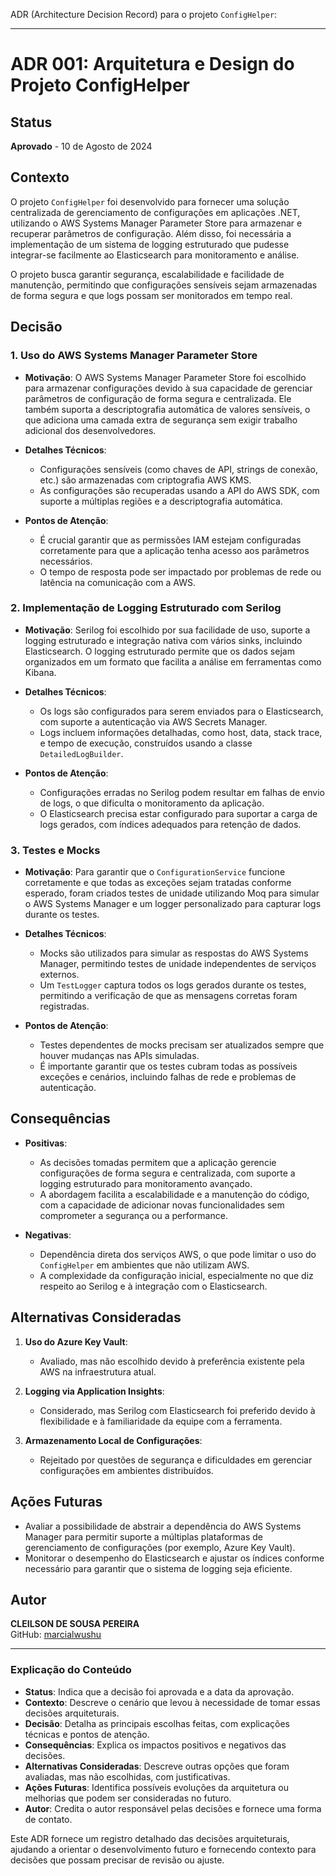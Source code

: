 ADR (Architecture Decision Record) para o projeto `ConfigHelper`:

---

# ADR 001: Arquitetura e Design do Projeto ConfigHelper

## Status

**Aprovado** - 10 de Agosto de 2024

## Contexto

O projeto `ConfigHelper` foi desenvolvido para fornecer uma solução centralizada de gerenciamento de configurações em aplicações .NET, utilizando o AWS Systems Manager Parameter Store para armazenar e recuperar parâmetros de configuração. Além disso, foi necessária a implementação de um sistema de logging estruturado que pudesse integrar-se facilmente ao Elasticsearch para monitoramento e análise.

O projeto busca garantir segurança, escalabilidade e facilidade de manutenção, permitindo que configurações sensíveis sejam armazenadas de forma segura e que logs possam ser monitorados em tempo real.

## Decisão

### 1. **Uso do AWS Systems Manager Parameter Store**

- **Motivação**: O AWS Systems Manager Parameter Store foi escolhido para armazenar configurações devido à sua capacidade de gerenciar parâmetros de configuração de forma segura e centralizada. Ele também suporta a descriptografia automática de valores sensíveis, o que adiciona uma camada extra de segurança sem exigir trabalho adicional dos desenvolvedores.

- **Detalhes Técnicos**:
  - Configurações sensíveis (como chaves de API, strings de conexão, etc.) são armazenadas com criptografia AWS KMS.
  - As configurações são recuperadas usando a API do AWS SDK, com suporte a múltiplas regiões e a descriptografia automática.

- **Pontos de Atenção**:
  - É crucial garantir que as permissões IAM estejam configuradas corretamente para que a aplicação tenha acesso aos parâmetros necessários.
  - O tempo de resposta pode ser impactado por problemas de rede ou latência na comunicação com a AWS.

### 2. **Implementação de Logging Estruturado com Serilog**

- **Motivação**: Serilog foi escolhido por sua facilidade de uso, suporte a logging estruturado e integração nativa com vários sinks, incluindo Elasticsearch. O logging estruturado permite que os dados sejam organizados em um formato que facilita a análise em ferramentas como Kibana.

- **Detalhes Técnicos**:
  - Os logs são configurados para serem enviados para o Elasticsearch, com suporte a autenticação via AWS Secrets Manager.
  - Logs incluem informações detalhadas, como host, data, stack trace, e tempo de execução, construídos usando a classe `DetailedLogBuilder`.

- **Pontos de Atenção**:
  - Configurações erradas no Serilog podem resultar em falhas de envio de logs, o que dificulta o monitoramento da aplicação.
  - O Elasticsearch precisa estar configurado para suportar a carga de logs gerados, com índices adequados para retenção de dados.

### 3. **Testes e Mocks**

- **Motivação**: Para garantir que o `ConfigurationService` funcione corretamente e que todas as exceções sejam tratadas conforme esperado, foram criados testes de unidade utilizando Moq para simular o AWS Systems Manager e um logger personalizado para capturar logs durante os testes.

- **Detalhes Técnicos**:
  - Mocks são utilizados para simular as respostas do AWS Systems Manager, permitindo testes de unidade independentes de serviços externos.
  - Um `TestLogger` captura todos os logs gerados durante os testes, permitindo a verificação de que as mensagens corretas foram registradas.

- **Pontos de Atenção**:
  - Testes dependentes de mocks precisam ser atualizados sempre que houver mudanças nas APIs simuladas.
  - É importante garantir que os testes cubram todas as possíveis exceções e cenários, incluindo falhas de rede e problemas de autenticação.

## Consequências

- **Positivas**:
  - As decisões tomadas permitem que a aplicação gerencie configurações de forma segura e centralizada, com suporte a logging estruturado para monitoramento avançado.
  - A abordagem facilita a escalabilidade e a manutenção do código, com a capacidade de adicionar novas funcionalidades sem comprometer a segurança ou a performance.

- **Negativas**:
  - Dependência direta dos serviços AWS, o que pode limitar o uso do `ConfigHelper` em ambientes que não utilizam AWS.
  - A complexidade da configuração inicial, especialmente no que diz respeito ao Serilog e à integração com o Elasticsearch.

## Alternativas Consideradas

1. **Uso do Azure Key Vault**:
   - Avaliado, mas não escolhido devido à preferência existente pela AWS na infraestrutura atual.

2. **Logging via Application Insights**:
   - Considerado, mas Serilog com Elasticsearch foi preferido devido à flexibilidade e à familiaridade da equipe com a ferramenta.

3. **Armazenamento Local de Configurações**:
   - Rejeitado por questões de segurança e dificuldades em gerenciar configurações em ambientes distribuídos.

## Ações Futuras

- Avaliar a possibilidade de abstrair a dependência do AWS Systems Manager para permitir suporte a múltiplas plataformas de gerenciamento de configurações (por exemplo, Azure Key Vault).
- Monitorar o desempenho do Elasticsearch e ajustar os índices conforme necessário para garantir que o sistema de logging seja eficiente.

## Autor

**CLEILSON DE SOUSA PEREIRA**  
GitHub: [marcialwushu](https://github.com/marcialwushu)

---

### Explicação do Conteúdo

- **Status**: Indica que a decisão foi aprovada e a data da aprovação.
- **Contexto**: Descreve o cenário que levou à necessidade de tomar essas decisões arquiteturais.
- **Decisão**: Detalha as principais escolhas feitas, com explicações técnicas e pontos de atenção.
- **Consequências**: Explica os impactos positivos e negativos das decisões.
- **Alternativas Consideradas**: Descreve outras opções que foram avaliadas, mas não escolhidas, com justificativas.
- **Ações Futuras**: Identifica possíveis evoluções da arquitetura ou melhorias que podem ser consideradas no futuro.
- **Autor**: Credita o autor responsável pelas decisões e fornece uma forma de contato.

Este ADR fornece um registro detalhado das decisões arquiteturais, ajudando a orientar o desenvolvimento futuro e fornecendo contexto para decisões que possam precisar de revisão ou ajuste.
